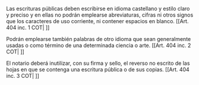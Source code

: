 Las escrituras públicas deben escribirse en idioma castellano y estilo claro y preciso y en ellas no podrán emplearse abreviaturas, cifras ni otros signos que los caracteres de uso corriente, ni contener espacios en blanco. [[Art. 404 inc. 1 COT| ]]

Podrán emplearse también palabras de otro idioma que sean generalmente usadas o como término de una determinada ciencia o arte. [[Art. 404 inc. 2 COT| ]]

El notario deberá inutilizar, con su firma y sello, el reverso no escrito de las hojas en que se contenga una escritura pública o de sus copias. [[Art. 404 inc. 3 COT| ]]